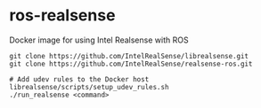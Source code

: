 # ros-realsense
Docker image for using Intel Realsense with ROS

```
git clone https://github.com/IntelRealSense/librealsense.git
git clone https://github.com/IntelRealSense/realsense-ros.git

# Add udev rules to the Docker host
librealsense/scripts/setup_udev_rules.sh
./run_realsense <command>
```



